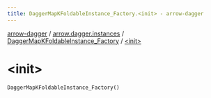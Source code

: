 ```yaml
---
title: DaggerMapKFoldableInstance_Factory.<init> - arrow-dagger
---
```


[arrow-dagger](../../index.html) / [arrow.dagger.instances](../index.html) / [DaggerMapKFoldableInstance_Factory](index.html) / [&lt;init&gt;](./-init-.html)

# &lt;init&gt;

`DaggerMapKFoldableInstance_Factory()`